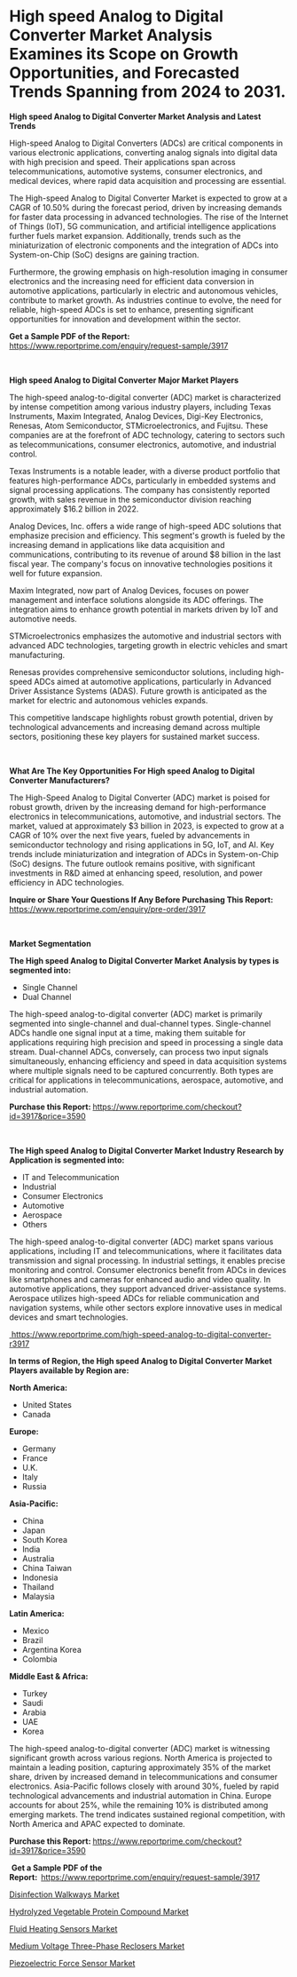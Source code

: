 <p><h1>High speed Analog to Digital Converter Market Analysis Examines its Scope on Growth Opportunities, and Forecasted Trends Spanning from 2024 to 2031.</h1></p><p><strong>High speed Analog to Digital Converter Market Analysis and Latest Trends</strong></p>
<p><p>High-speed Analog to Digital Converters (ADCs) are critical components in various electronic applications, converting analog signals into digital data with high precision and speed. Their applications span across telecommunications, automotive systems, consumer electronics, and medical devices, where rapid data acquisition and processing are essential.</p><p>The High-speed Analog to Digital Converter Market is expected to grow at a CAGR of 10.50% during the forecast period, driven by increasing demands for faster data processing in advanced technologies. The rise of the Internet of Things (IoT), 5G communication, and artificial intelligence applications further fuels market expansion. Additionally, trends such as the miniaturization of electronic components and the integration of ADCs into System-on-Chip (SoC) designs are gaining traction. </p><p>Furthermore, the growing emphasis on high-resolution imaging in consumer electronics and the increasing need for efficient data conversion in automotive applications, particularly in electric and autonomous vehicles, contribute to market growth. As industries continue to evolve, the need for reliable, high-speed ADCs is set to enhance, presenting significant opportunities for innovation and development within the sector.</p></p>
<p><strong>Get a Sample PDF of the Report:&nbsp;</strong> <a href="https://www.reportprime.com/enquiry/request-sample/3917?utm_campaign=1088&utm_medium=2&utm_source=Github&utm_content=ia&utm_term=10102024&utm_id=high-speed-analog-to-digital-converter">https://www.reportprime.com/enquiry/request-sample/3917</a></p>
<p>&nbsp;</p>
<p><strong>High speed Analog to Digital Converter Major Market Players</strong></p>
<p><p>The high-speed analog-to-digital converter (ADC) market is characterized by intense competition among various industry players, including Texas Instruments, Maxim Integrated, Analog Devices, Digi-Key Electronics, Renesas, Atom Semiconductor, STMicroelectronics, and Fujitsu. These companies are at the forefront of ADC technology, catering to sectors such as telecommunications, consumer electronics, automotive, and industrial control.</p><p>Texas Instruments is a notable leader, with a diverse product portfolio that features high-performance ADCs, particularly in embedded systems and signal processing applications. The company has consistently reported growth, with sales revenue in the semiconductor division reaching approximately $16.2 billion in 2022.</p><p>Analog Devices, Inc. offers a wide range of high-speed ADC solutions that emphasize precision and efficiency. This segment's growth is fueled by the increasing demand in applications like data acquisition and communications, contributing to its revenue of around $8 billion in the last fiscal year. The company's focus on innovative technologies positions it well for future expansion.</p><p>Maxim Integrated, now part of Analog Devices, focuses on power management and interface solutions alongside its ADC offerings. The integration aims to enhance growth potential in markets driven by IoT and automotive needs.</p><p>STMicroelectronics emphasizes the automotive and industrial sectors with advanced ADC technologies, targeting growth in electric vehicles and smart manufacturing.</p><p>Renesas provides comprehensive semiconductor solutions, including high-speed ADCs aimed at automotive applications, particularly in Advanced Driver Assistance Systems (ADAS). Future growth is anticipated as the market for electric and autonomous vehicles expands. </p><p>This competitive landscape highlights robust growth potential, driven by technological advancements and increasing demand across multiple sectors, positioning these key players for sustained market success.</p></p>
<p>&nbsp;</p>
<p><strong>What Are The Key Opportunities For High speed Analog to Digital Converter Manufacturers?</strong></p>
<p><p>The High-Speed Analog to Digital Converter (ADC) market is poised for robust growth, driven by the increasing demand for high-performance electronics in telecommunications, automotive, and industrial sectors. The market, valued at approximately $3 billion in 2023, is expected to grow at a CAGR of 10% over the next five years, fueled by advancements in semiconductor technology and rising applications in 5G, IoT, and AI. Key trends include miniaturization and integration of ADCs in System-on-Chip (SoC) designs. The future outlook remains positive, with significant investments in R&D aimed at enhancing speed, resolution, and power efficiency in ADC technologies.</p></p>
<p><strong>Inquire or Share Your Questions If Any Before Purchasing This Report:</strong> <a href="https://www.reportprime.com/enquiry/pre-order/3917?utm_campaign=1088&utm_medium=2&utm_source=Github&utm_content=ia&utm_term=10102024&utm_id=high-speed-analog-to-digital-converter">https://www.reportprime.com/enquiry/pre-order/3917</a></p>
<p>&nbsp;</p>
<p><strong>Market Segmentation</strong></p>
<p><strong>The High speed Analog to Digital Converter Market Analysis by types is segmented into:</strong></p>
<p><ul><li>Single Channel</li><li>Dual Channel</li></ul></p>
<p><p>The high-speed analog-to-digital converter (ADC) market is primarily segmented into single-channel and dual-channel types. Single-channel ADCs handle one signal input at a time, making them suitable for applications requiring high precision and speed in processing a single data stream. Dual-channel ADCs, conversely, can process two input signals simultaneously, enhancing efficiency and speed in data acquisition systems where multiple signals need to be captured concurrently. Both types are critical for applications in telecommunications, aerospace, automotive, and industrial automation.</p></p>
<p><strong>Purchase this Report:&nbsp;</strong><a href="https://www.reportprime.com/checkout?id=3917&price=3590&utm_campaign=1088&utm_medium=2&utm_source=Github&utm_content=ia&utm_term=10102024&utm_id=high-speed-analog-to-digital-converter">https://www.reportprime.com/checkout?id=3917&price=3590</a></p>
<p>&nbsp;</p>
<p><strong>The High speed Analog to Digital Converter Market Industry Research by Application is segmented into:</strong></p>
<p><ul><li>IT and Telecommunication</li><li>Industrial</li><li>Consumer Electronics</li><li>Automotive</li><li>Aerospace</li><li>Others</li></ul></p>
<p><p>The high-speed analog-to-digital converter (ADC) market spans various applications, including IT and telecommunications, where it facilitates data transmission and signal processing. In industrial settings, it enables precise monitoring and control. Consumer electronics benefit from ADCs in devices like smartphones and cameras for enhanced audio and video quality. In automotive applications, they support advanced driver-assistance systems. Aerospace utilizes high-speed ADCs for reliable communication and navigation systems, while other sectors explore innovative uses in medical devices and smart technologies.</p></p>
<p><a href="https://www.reportprime.com/high-speed-analog-to-digital-converter-r3917?utm_campaign=1088&utm_medium=2&utm_source=Github&utm_content=ia&utm_term=10102024&utm_id=high-speed-analog-to-digital-converter">&nbsp;https://www.reportprime.com/high-speed-analog-to-digital-converter-r3917</a></p>
<p><strong>In terms of Region, the High speed Analog to Digital Converter Market Players available by Region are:</strong></p>
<p>
    <p> <strong> North America: </strong>
        <ul>
            <li>United States</li>
            <li>Canada</li>
        </ul>
        </p> 
    <p> <strong> Europe: </strong>
        <ul>
            <li>Germany</li>
            <li>France</li>
            <li>U.K.</li>
            <li>Italy</li>
            <li>Russia</li>
        </ul>
        </p> 
    <p> <strong> Asia-Pacific: </strong>
        <ul>
            <li>China</li>
            <li>Japan</li>
            <li>South Korea</li>
            <li>India</li>
            <li>Australia</li>
            <li>China Taiwan</li>
            <li>Indonesia</li>
            <li>Thailand</li>
            <li>Malaysia</li>
        </ul>
        </p> 
    <p> <strong> Latin America: </strong>
        <ul>
            <li>Mexico</li>
            <li>Brazil</li>
            <li>Argentina Korea</li>
            <li>Colombia</li>
        </ul>
        </p> 
    <p> <strong> Middle East & Africa: </strong>
        <ul>
            <li>Turkey</li>
            <li>Saudi</li>
            <li>Arabia</li>
            <li>UAE</li>
            <li>Korea</li>
        </ul>
    </p>
    </p>
<p><p>The high-speed analog-to-digital converter (ADC) market is witnessing significant growth across various regions. North America is projected to maintain a leading position, capturing approximately 35% of the market share, driven by increased demand in telecommunications and consumer electronics. Asia-Pacific follows closely with around 30%, fueled by rapid technological advancements and industrial automation in China. Europe accounts for about 25%, while the remaining 10% is distributed among emerging markets. The trend indicates sustained regional competition, with North America and APAC expected to dominate.</p></p>
<p><strong>Purchase this Report: </strong><a href="https://www.reportprime.com/checkout?id=3917&price=3590&utm_campaign=1088&utm_medium=2&utm_source=Github&utm_content=ia&utm_term=10102024&utm_id=high-speed-analog-to-digital-converter">https://www.reportprime.com/checkout?id=3917&price=3590</a></p>
<p>&nbsp;<strong>Get a Sample PDF of the Report:&nbsp;&nbsp;</strong><a href="https://www.reportprime.com/enquiry/request-sample/3917?utm_campaign=1088&utm_medium=2&utm_source=Github&utm_content=ia&utm_term=10102024&utm_id=high-speed-analog-to-digital-converter">https://www.reportprime.com/enquiry/request-sample/3917</a></p>
<p><strong></strong></p>
<p><p><a href="https://www.linkedin.com/pulse/disinfection-walkways-market-size-share-trends-analysis-report-xwrne?utm_campaign=1088&utm_medium=2&utm_source=Github&utm_content=ia&utm_term=10102024&utm_id=high-speed-analog-to-digital-converter">Disinfection Walkways Market</a></p><p><a href="https://issuu.com/reportprime-2/docs/hydrolyzed-vegetable-protein-compou_9c645b11a2db26?utm_campaign=1088&utm_medium=2&utm_source=Github&utm_content=ia&utm_term=10102024&utm_id=high-speed-analog-to-digital-converter">Hydrolyzed Vegetable Protein Compound Market</a></p><p><a href="https://github.com/maq4brod/Market-Research-Report-List-1/blob/main/fluid-heating-sensors-market.md?utm_campaign=1088&utm_medium=2&utm_source=Github&utm_content=ia&utm_term=10102024&utm_id=high-speed-analog-to-digital-converter">Fluid Heating Sensors Market</a></p><p><a href="https://www.linkedin.com/pulse/global-medium-voltage-three-phase-reclosers-market-size-trends-v6fte?utm_campaign=1088&utm_medium=2&utm_source=Github&utm_content=ia&utm_term=10102024&utm_id=high-speed-analog-to-digital-converter">Medium Voltage Three-Phase Reclosers Market</a></p><p><a href="https://github.com/kimhelmer83/Market-Research-Report-List-1/blob/main/piezoelectric-force-sensor-market.md?utm_campaign=1088&utm_medium=2&utm_source=Github&utm_content=ia&utm_term=10102024&utm_id=high-speed-analog-to-digital-converter">Piezoelectric Force Sensor Market</a></p></p>